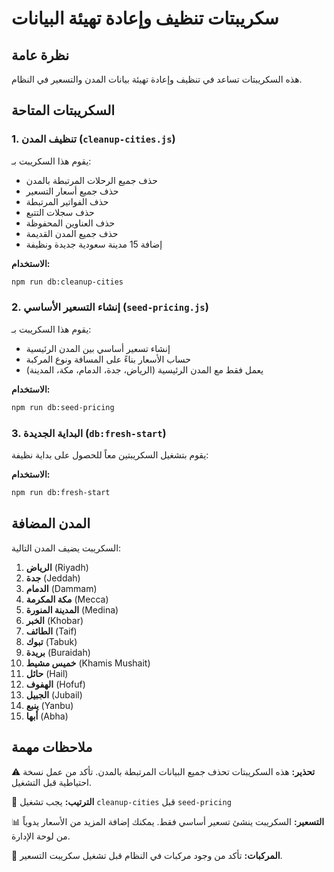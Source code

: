 # سكريبتات تنظيف وإعادة تهيئة البيانات

## نظرة عامة

هذه السكريبتات تساعد في تنظيف وإعادة تهيئة بيانات المدن والتسعير في النظام.

## السكريبتات المتاحة

### 1. تنظيف المدن (`cleanup-cities.js`)

يقوم هذا السكريبت بـ:
- حذف جميع الرحلات المرتبطة بالمدن
- حذف جميع أسعار التسعير
- حذف الفواتير المرتبطة
- حذف سجلات التتبع
- حذف العناوين المحفوظة
- حذف جميع المدن القديمة
- إضافة 15 مدينة سعودية جديدة ونظيفة

**الاستخدام:**
```bash
npm run db:cleanup-cities
```

### 2. إنشاء التسعير الأساسي (`seed-pricing.js`)

يقوم هذا السكريبت بـ:
- إنشاء تسعير أساسي بين المدن الرئيسية
- حساب الأسعار بناءً على المسافة ونوع المركبة
- يعمل فقط مع المدن الرئيسية (الرياض، جدة، الدمام، مكة، المدينة)

**الاستخدام:**
```bash
npm run db:seed-pricing
```

### 3. البداية الجديدة (`db:fresh-start`)

يقوم بتشغيل السكريبتين معاً للحصول على بداية نظيفة:

**الاستخدام:**
```bash
npm run db:fresh-start
```

## المدن المضافة

السكريبت يضيف المدن التالية:

1. **الرياض** (Riyadh)
2. **جدة** (Jeddah)  
3. **الدمام** (Dammam)
4. **مكة المكرمة** (Mecca)
5. **المدينة المنورة** (Medina)
6. **الخبر** (Khobar)
7. **الطائف** (Taif)
8. **تبوك** (Tabuk)
9. **بريدة** (Buraidah)
10. **خميس مشيط** (Khamis Mushait)
11. **حائل** (Hail)
12. **الهفوف** (Hofuf)
13. **الجبيل** (Jubail)
14. **ينبع** (Yanbu)
15. **أبها** (Abha)

## ملاحظات مهمة

⚠️ **تحذير:** هذه السكريبتات تحذف جميع البيانات المرتبطة بالمدن. تأكد من عمل نسخة احتياطية قبل التشغيل.

🔄 **الترتيب:** يجب تشغيل `cleanup-cities` قبل `seed-pricing`

📊 **التسعير:** السكريبت ينشئ تسعير أساسي فقط. يمكنك إضافة المزيد من الأسعار يدوياً من لوحة الإدارة.

🚛 **المركبات:** تأكد من وجود مركبات في النظام قبل تشغيل سكريبت التسعير.
